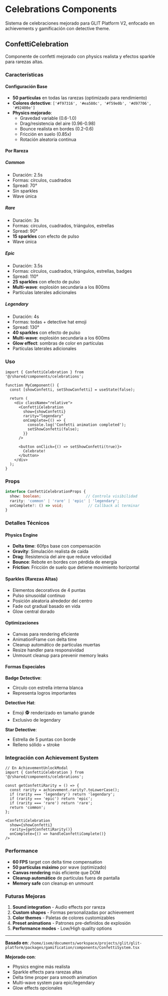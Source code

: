# Celebrations Components

Sistema de celebraciones mejorado para GLIT Platform V2, enfocado en achievements y gamificación con detective theme.

## ConfettiCelebration

Componente de confetti mejorado con physics realista y efectos sparkle para rarezas altas.

### Características

#### Configuración Base
- **50 partículas** en todas las rarezas (optimizado para rendimiento)
- **Colores detective**: `['#f97316', '#ea580c', '#f59e0b', '#d97706', '#92400e']`
- **Physics mejorado**:
  - Gravedad variable (0.6-1.0)
  - Drag/resistencia del aire (0.96-0.98)
  - Bounce realista en bordes (0.2-0.6)
  - Fricción en suelo (0.85x)
  - Rotación aleatoria continua

#### Por Rareza

##### Common
- Duración: 2.5s
- Formas: círculos, cuadrados
- Spread: 70°
- Sin sparkles
- Wave única

##### Rare
- Duración: 3s
- Formas: círculos, cuadrados, triángulos, estrellas
- Spread: 90°
- **15 sparkles** con efecto de pulso
- Wave única

##### Epic
- Duración: 3.5s
- Formas: círculos, cuadrados, triángulos, estrellas, badges
- Spread: 110°
- **25 sparkles** con efecto de pulso
- **Multi-wave**: explosión secundaria a los 800ms
- Partículas laterales adicionales

##### Legendary
- Duración: 4s
- Formas: todas + detective hat emoji
- Spread: 130°
- **40 sparkles** con efecto de pulso
- **Multi-wave**: explosión secundaria a los 600ms
- **Glow effect**: sombras de color en partículas
- Partículas laterales adicionales

### Uso

```tsx
import { ConfettiCelebration } from '@/shared/components/celebrations';

function MyComponent() {
  const [showConfetti, setShowConfetti] = useState(false);

  return (
    <div className="relative">
      <ConfettiCelebration
        show={showConfetti}
        rarity="legendary"
        onComplete={() => {
          console.log('Confetti animation completed');
          setShowConfetti(false);
        }}
      />

      <button onClick={() => setShowConfetti(true)}>
        Celebrate!
      </button>
    </div>
  );
}
```

### Props

```typescript
interface ConfettiCelebrationProps {
  show: boolean;                    // Controla visibilidad
  rarity: 'common' | 'rare' | 'epic' | 'legendary';
  onComplete?: () => void;           // Callback al terminar
}
```

### Detalles Técnicos

#### Physics Engine
- **Delta time**: 60fps base con compensación
- **Gravity**: Simulación realista de caída
- **Drag**: Resistencia del aire que reduce velocidad
- **Bounce**: Rebote en bordes con pérdida de energía
- **Friction**: Fricción de suelo que detiene movimiento horizontal

#### Sparkles (Rarezas Altas)
- Elementos decorativos de 4 puntas
- Pulso sinusoidal continuo
- Posición aleatoria alrededor del centro
- Fade out gradual basado en vida
- Glow central dorado

#### Optimizaciones
- Canvas para rendering eficiente
- AnimationFrame con delta time
- Cleanup automático de partículas muertas
- Resize handler para responsividad
- Unmount cleanup para prevenir memory leaks

#### Formas Especiales

**Badge Detective**:
- Círculo con estrella interna blanca
- Representa logros importantes

**Detective Hat**:
- Emoji 🕵 renderizado en tamaño grande
- Exclusivo de legendary

**Star Detective**:
- Estrella de 5 puntas con borde
- Relleno sólido + stroke

### Integración con Achievement System

```tsx
// En AchievementUnlockModal
import { ConfettiCelebration } from '@/shared/components/celebrations';

const getConfettiRarity = () => {
  const rarity = achievement.rarity?.toLowerCase();
  if (rarity === 'legendary') return 'legendary';
  if (rarity === 'epic') return 'epic';
  if (rarity === 'rare') return 'rare';
  return 'common';
};

<ConfettiCelebration
  show={showConfetti}
  rarity={getConfettiRarity()}
  onComplete={() => handleConfettiComplete()}
/>
```

### Performance

- **60 FPS** target con delta time compensation
- **50 partículas máximo** por wave (optimizado)
- **Canvas rendering** más eficiente que DOM
- **Cleanup automático** de partículas fuera de pantalla
- **Memory safe** con cleanup en unmount

### Futuras Mejoras

1. **Sound integration** - Audio effects por rareza
2. **Custom shapes** - Formas personalizadas por achievement
3. **Color themes** - Paletas de colores customizables
4. **Preset animations** - Patrones pre-definidos de explosión
5. **Performance modes** - Low/High quality options

---

**Basado en**: `/home/isem/documents/workspace/projects/glit/glit-platform/packages/gamification/components/ConfettiSystem.tsx`

**Mejorado con**:
- Physics engine más realista
- Sparkle effects para rarezas altas
- Delta time proper para smooth animation
- Multi-wave system para epic/legendary
- Glow effects opcionales

